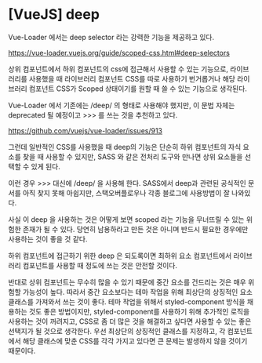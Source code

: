 # [VueJS] deep

Vue-Loader 에서는 deep selector 라는 강력한 기능을 제공하고 있다.

https://vue-loader.vuejs.org/guide/scoped-css.html#deep-selectors

상위 컴포넌트에서 하위 컴포넌트의 css에 접근해서 사용할 수 있는 기능으로, 라이브러리를 사용했을 때 라이브러리 컴포넌트 CSS를 따로 사용하기 번거롭거나 해당 라이브러리 컴포넌트 CSS가 Scoped 상태이기를 원할 때 쓸 수 있는 기능으로 생각된다.

Vue-Loader 에서 기존에는 /deep/ 의 형태로 사용해야 했지만, 이 문법 자체는 deprecated 될 예정이고 >>> 를 쓰는 것을 추천하고 있다.

https://github.com/vuejs/vue-loader/issues/913

그런데 일반적인 CSS를 사용했을 때 deep의 기능은 단순히 하위 컴포넌트의 자식 요소를 찾을 때 사용할 수 있지만, SASS 와 같은 전처리 도구와 만나면 상위 요소들을 선택할 수 있게 된다.

이런 경우 >>> 대신에 /deep/ 을 사용해 한다. SASS에서 deep과 관련된 공식적인 문서를 아직 찾지 못해 아쉽지만, 스택오버플로우나 각종 블로그에 사용방법이 잘 나와있다.

사실 이 deep 을 사용하는 것은 어떻게 보면 scoped 라는 기능을 무너뜨릴 수 있는 위험한 존재가 될 수 있다. 당연히 남용하라고 만든 것은 아니며 반드시 필요한 경우에만 사용하는 것이 좋을 것 같다.

하위 컴포넌트에 접근하기 위한 deep 은 되도록이면 최하위 요소 컴포넌트에서 라이브러리 컴포넌트를 사용할 때 정도에 쓰는 것은 안전할 것이다.

반대로 상위 컴포넌트는 무수히 많을 수 있기 때문에 중간 요소를 건드리는 것은 매우 위험할 가능성이 높다. 따라서 중간 요소보다는 테마 작업을 위해 최상단의 상징적인 요소 클래스를 가져와서 쓰는 것이 좋다. 테마 작업을 위해서 styled-component 방식을 채용하는 것도 좋은 방법이지만, styled-component를 사용하기 위해 추가적인 로직을 사용하는 것이 꺼려지고, CSS로 좀 더 많은 것을 해결하고 싶다면 사용할 수 있는 좋은 선택지가 될 것으로 생각한다. 우선 최상단의 상징적인 클래스를 지정하고, 각 컴포넌트에서 해당 클래스에 맞춘 CSS를 각각 가지고 있다면 큰 문제는 발생하지 않을 것이기 때문이다.

